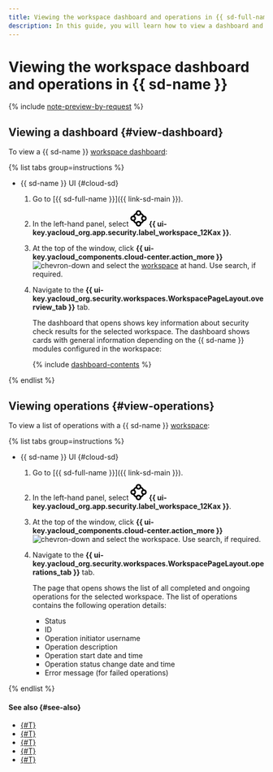 ```yaml
---
title: Viewing the workspace dashboard and operations in {{ sd-full-name }}
description: In this guide, you will learn how to view a dashboard and operations for a workspace in {{ sd-full-name }}.
---
```


# Viewing the workspace dashboard and operations in {{ sd-name }}

{% include [note-preview-by-request](../../../_includes/note-preview-by-request.md) %}

## Viewing a dashboard {#view-dashboard}

To view a {{ sd-name }} [workspace dashboard](../../concepts/workspace.md#dashboard):

{% list tabs group=instructions %}

- {{ sd-name }} UI {#cloud-sd}

  1. Go to [{{ sd-full-name }}]({{ link-sd-main }}).
  1. In the left-hand panel, select ![vector-circle](../../../_assets/console-icons/vector-circle.svg) **{{ ui-key.yacloud_org.app.security.label_workspace_12Kax }}**.
  1. At the top of the window, click **{{ ui-key.yacloud_components.cloud-center.action_more }}** ![chevron-down](../../../_assets/console-icons/chevron-down.svg) and select the [workspace](../../concepts/workspace.md) at hand. Use search, if required.
  1. Navigate to the **{{ ui-key.yacloud_org.security.workspaces.WorkspacePageLayout.overview_tab }}** tab.

      The dashboard that opens shows key information about security check results for the selected workspace. The dashboard shows cards with general information depending on the {{ sd-name }} modules configured in the workspace:

      {% include [dashboard-contents](../../../_includes/security-deck/dashboard-contents.md) %}

{% endlist %}

## Viewing operations {#view-operations}

To view a list of operations with a {{ sd-name }} [workspace](../../concepts/workspace.md):

{% list tabs group=instructions %}

- {{ sd-name }} UI {#cloud-sd}

  1. Go to [{{ sd-full-name }}]({{ link-sd-main }}).
  1. In the left-hand panel, select ![vector-circle](../../../_assets/console-icons/vector-circle.svg) **{{ ui-key.yacloud_org.app.security.label_workspace_12Kax }}**.
  1. At the top of the window, click **{{ ui-key.yacloud_components.cloud-center.action_more }}** ![chevron-down](../../../_assets/console-icons/chevron-down.svg) and select the workspace. Use search, if required.
  1. Navigate to the **{{ ui-key.yacloud_org.security.workspaces.WorkspacePageLayout.operations_tab }}** tab.

      The page that opens shows the list of all completed and ongoing operations for the selected workspace. The list of operations contains the following operation details:

      * Status
      * ID
      * Operation initiator username
      * Operation description
      * Operation start date and time
      * Operation status change date and time
      * Error message (for failed operations)

{% endlist %}

#### See also {#see-also}

* [{#T}](../../concepts/workspace.md)
* [{#T}](./create.md)
* [{#T}](./update.md)
* [{#T}](./manage-access.md)
* [{#T}](./delete.md)